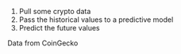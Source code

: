 1. Pull some crypto data
2. Pass the historical values to a predictive model
3. Predict the future values

Data from CoinGecko